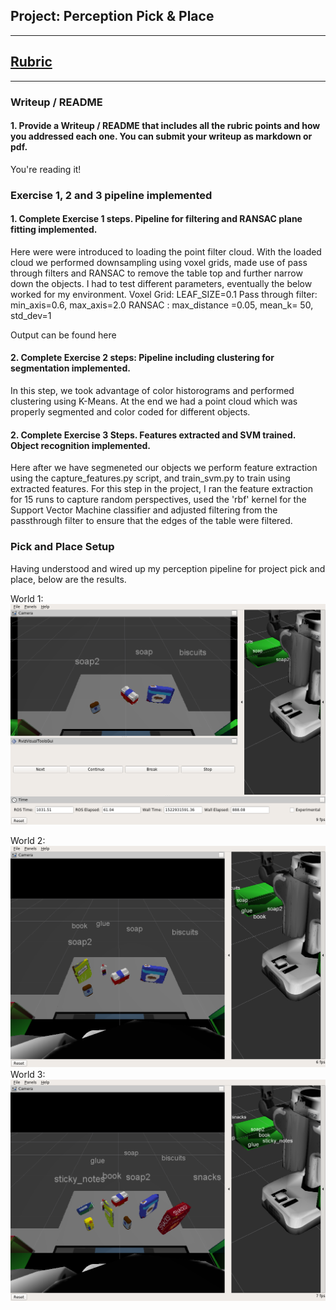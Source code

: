 ## Project: Perception Pick & Place
---

## [Rubric](https://review.udacity.com/#!/rubrics/1067/view) 

---
### Writeup / README

#### 1. Provide a Writeup / README that includes all the rubric points and how you addressed each one.  You can submit your writeup as markdown or pdf.  

You're reading it!

### Exercise 1, 2 and 3 pipeline implemented
#### 1. Complete Exercise 1 steps. Pipeline for filtering and RANSAC plane fitting implemented.
Here were were introduced to loading the point filter cloud. With the loaded cloud we performed downsampling using voxel grids, made use of pass through filters and RANSAC to remove the table top and further narrow down the objects. I had to test different parameters, eventually the below worked for my environment.
Voxel Grid: LEAF_SIZE=0.1
Pass through filter: min_axis=0.6, max_axis=2.0
RANSAC : max_distance =0.05, mean_k= 50, std_dev=1

Output can be found here
#### 2. Complete Exercise 2 steps: Pipeline including clustering for segmentation implemented.  
In this step, we took advantage of color historograms and performed clustering using K-Means. At the end we had a point cloud which was properly segmented and color coded for different objects.
#### 2. Complete Exercise 3 Steps.  Features extracted and SVM trained.  Object recognition implemented.
Here after we have segmeneted our objects we perform feature extraction using the capture_features.py script, and train_svm.py to train using extracted features. For this step in the project, I ran the feature extraction for 15 runs to capture random perspectives, used the 'rbf' kernel for the Support Vector Machine classifier and adjusted filtering from the passthrough filter to ensure that the edges of the table were filtered.

### Pick and Place Setup
Having understood and wired up my perception pipeline for project pick and place, below are the results.


World 1:
![demo-2](https://github.com/fola95/Udacity-Perception-Project/blob/master/screenshot/world1.png)

World 2:
![demo-2](https://github.com/fola95/Udacity-Perception-Project/blob/master/screenshot/world2.png)
World 3:
![demo-2](https://github.com/fola95/Udacity-Perception-Project/blob/master/screenshot/world3.png)







